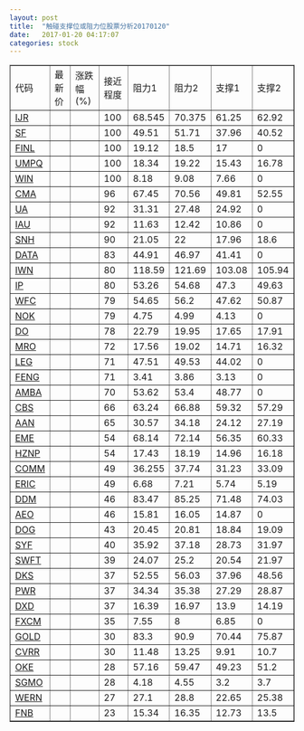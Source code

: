 ```yaml
---
layout: post
title:  "触碰支撑位或阻力位股票分析20170120"
date:   2017-01-20 04:17:07
categories: stock
---
```

<script type="text/javascript">
var stockList = []
stockList.push('gb_ijr');
stockList.push('gb_sf');
stockList.push('gb_finl');
stockList.push('gb_umpq');
stockList.push('gb_win');
stockList.push('gb_cma');
stockList.push('gb_ua');
stockList.push('gb_iau');
stockList.push('gb_snh');
stockList.push('gb_data');
stockList.push('gb_iwn');
stockList.push('gb_ip');
stockList.push('gb_wfc');
stockList.push('gb_nok');
stockList.push('gb_do');
stockList.push('gb_mro');
stockList.push('gb_leg');
stockList.push('gb_feng');
stockList.push('gb_amba');
stockList.push('gb_cbs');
stockList.push('gb_aan');
stockList.push('gb_eme');
stockList.push('gb_hznp');
stockList.push('gb_comm');
stockList.push('gb_eric');
stockList.push('gb_ddm');
stockList.push('gb_aeo');
stockList.push('gb_dog');
stockList.push('gb_syf');
stockList.push('gb_swft');
stockList.push('gb_dks');
stockList.push('gb_pwr');
stockList.push('gb_dxd');
stockList.push('gb_fxcm');
stockList.push('gb_gold');
stockList.push('gb_cvrr');
stockList.push('gb_oke');
stockList.push('gb_sgmo');
stockList.push('gb_wern');
stockList.push('gb_fnb');
</script>
<table border="1">
 <tr>
 <td>代码</td>
 <td>最新价</td>
 <td>涨跌幅(%)</td>
 <td>接近程度</td>
 <td>阻力1</td>
 <td>阻力2</td>
 <td>支撑1</td>
 <td>支撑2</td>
</tr>
  <tr id="ijr" class="red">
  <td><a href="http://stock.finance.sina.com.cn/usstock/quotes/IJR.html" target="_blank">IJR</a></td><td></td><td></td><td>100</td><td>68.545</td><td>70.375</td><td>61.25</td><td>62.92</td></tr>
  <tr id="sf" class="red">
  <td><a href="http://stock.finance.sina.com.cn/usstock/quotes/SF.html" target="_blank">SF</a></td><td></td><td></td><td>100</td><td>49.51</td><td>51.71</td><td>37.96</td><td>40.52</td></tr>
  <tr id="finl" class="green">
  <td><a href="http://stock.finance.sina.com.cn/usstock/quotes/FINL.html" target="_blank">FINL</a></td><td></td><td></td><td>100</td><td>19.12</td><td>18.5</td><td>17</td><td>0</td></tr>
  <tr id="umpq" class="red">
  <td><a href="http://stock.finance.sina.com.cn/usstock/quotes/UMPQ.html" target="_blank">UMPQ</a></td><td></td><td></td><td>100</td><td>18.34</td><td>19.22</td><td>15.43</td><td>16.78</td></tr>
  <tr id="win" class="red">
  <td><a href="http://stock.finance.sina.com.cn/usstock/quotes/WIN.html" target="_blank">WIN</a></td><td></td><td></td><td>100</td><td>8.18</td><td>9.08</td><td>7.66</td><td>0</td></tr>
  <tr id="cma" class="red">
  <td><a href="http://stock.finance.sina.com.cn/usstock/quotes/CMA.html" target="_blank">CMA</a></td><td></td><td></td><td>96</td><td>67.45</td><td>70.56</td><td>49.81</td><td>52.55</td></tr>
  <tr id="ua" class="green">
  <td><a href="http://stock.finance.sina.com.cn/usstock/quotes/UA.html" target="_blank">UA</a></td><td></td><td></td><td>92</td><td>31.31</td><td>27.48</td><td>24.92</td><td>0</td></tr>
  <tr id="iau" class="red">
  <td><a href="http://stock.finance.sina.com.cn/usstock/quotes/IAU.html" target="_blank">IAU</a></td><td></td><td></td><td>92</td><td>11.63</td><td>12.42</td><td>10.86</td><td>0</td></tr>
  <tr id="snh" class="green">
  <td><a href="http://stock.finance.sina.com.cn/usstock/quotes/SNH.html" target="_blank">SNH</a></td><td></td><td></td><td>90</td><td>21.05</td><td>22</td><td>17.96</td><td>18.6</td></tr>
  <tr id="data" class="red">
  <td><a href="http://stock.finance.sina.com.cn/usstock/quotes/DATA.html" target="_blank">DATA</a></td><td></td><td></td><td>83</td><td>44.91</td><td>46.97</td><td>41.41</td><td>0</td></tr>
  <tr id="iwn" class="red">
  <td><a href="http://stock.finance.sina.com.cn/usstock/quotes/IWN.html" target="_blank">IWN</a></td><td></td><td></td><td>80</td><td>118.59</td><td>121.69</td><td>103.08</td><td>105.94</td></tr>
  <tr id="ip" class="red">
  <td><a href="http://stock.finance.sina.com.cn/usstock/quotes/IP.html" target="_blank">IP</a></td><td></td><td></td><td>80</td><td>53.26</td><td>54.68</td><td>47.3</td><td>49.63</td></tr>
  <tr id="wfc" class="red">
  <td><a href="http://stock.finance.sina.com.cn/usstock/quotes/WFC.html" target="_blank">WFC</a></td><td></td><td></td><td>79</td><td>54.65</td><td>56.2</td><td>47.62</td><td>50.87</td></tr>
  <tr id="nok" class="red">
  <td><a href="http://stock.finance.sina.com.cn/usstock/quotes/NOK.html" target="_blank">NOK</a></td><td></td><td></td><td>79</td><td>4.75</td><td>4.99</td><td>4.13</td><td>0</td></tr>
  <tr id="do" class="green">
  <td><a href="http://stock.finance.sina.com.cn/usstock/quotes/DO.html" target="_blank">DO</a></td><td></td><td></td><td>78</td><td>22.79</td><td>19.95</td><td>17.65</td><td>17.91</td></tr>
  <tr id="mro" class="red">
  <td><a href="http://stock.finance.sina.com.cn/usstock/quotes/MRO.html" target="_blank">MRO</a></td><td></td><td></td><td>72</td><td>17.56</td><td>19.02</td><td>14.71</td><td>16.32</td></tr>
  <tr id="leg" class="red">
  <td><a href="http://stock.finance.sina.com.cn/usstock/quotes/LEG.html" target="_blank">LEG</a></td><td></td><td></td><td>71</td><td>47.51</td><td>49.53</td><td>44.02</td><td>0</td></tr>
  <tr id="feng" class="red">
  <td><a href="http://stock.finance.sina.com.cn/usstock/quotes/FENG.html" target="_blank">FENG</a></td><td></td><td></td><td>71</td><td>3.41</td><td>3.86</td><td>3.13</td><td>0</td></tr>
  <tr id="amba" class="green">
  <td><a href="http://stock.finance.sina.com.cn/usstock/quotes/AMBA.html" target="_blank">AMBA</a></td><td></td><td></td><td>70</td><td>53.62</td><td>53.4</td><td>48.77</td><td>0</td></tr>
  <tr id="cbs" class="red">
  <td><a href="http://stock.finance.sina.com.cn/usstock/quotes/CBS.html" target="_blank">CBS</a></td><td></td><td></td><td>66</td><td>63.24</td><td>66.88</td><td>59.32</td><td>57.29</td></tr>
  <tr id="aan" class="red">
  <td><a href="http://stock.finance.sina.com.cn/usstock/quotes/AAN.html" target="_blank">AAN</a></td><td></td><td></td><td>65</td><td>30.57</td><td>34.18</td><td>24.12</td><td>27.19</td></tr>
  <tr id="eme" class="red">
  <td><a href="http://stock.finance.sina.com.cn/usstock/quotes/EME.html" target="_blank">EME</a></td><td></td><td></td><td>54</td><td>68.14</td><td>72.14</td><td>56.35</td><td>60.33</td></tr>
  <tr id="hznp" class="red">
  <td><a href="http://stock.finance.sina.com.cn/usstock/quotes/HZNP.html" target="_blank">HZNP</a></td><td></td><td></td><td>54</td><td>17.43</td><td>18.19</td><td>14.96</td><td>16.18</td></tr>
  <tr id="comm" class="red">
  <td><a href="http://stock.finance.sina.com.cn/usstock/quotes/COMM.html" target="_blank">COMM</a></td><td></td><td></td><td>49</td><td>36.255</td><td>37.74</td><td>31.23</td><td>33.09</td></tr>
  <tr id="eric" class="green">
  <td><a href="http://stock.finance.sina.com.cn/usstock/quotes/ERIC.html" target="_blank">ERIC</a></td><td></td><td></td><td>49</td><td>6.68</td><td>7.21</td><td>5.74</td><td>5.19</td></tr>
  <tr id="ddm" class="red">
  <td><a href="http://stock.finance.sina.com.cn/usstock/quotes/DDM.html" target="_blank">DDM</a></td><td></td><td></td><td>46</td><td>83.47</td><td>85.25</td><td>71.48</td><td>74.03</td></tr>
  <tr id="aeo" class="green">
  <td><a href="http://stock.finance.sina.com.cn/usstock/quotes/AEO.html" target="_blank">AEO</a></td><td></td><td></td><td>46</td><td>15.81</td><td>16.05</td><td>14.87</td><td>0</td></tr>
  <tr id="dog" class="green">
  <td><a href="http://stock.finance.sina.com.cn/usstock/quotes/DOG.html" target="_blank">DOG</a></td><td></td><td></td><td>43</td><td>20.45</td><td>20.81</td><td>18.84</td><td>19.09</td></tr>
  <tr id="syf" class="red">
  <td><a href="http://stock.finance.sina.com.cn/usstock/quotes/SYF.html" target="_blank">SYF</a></td><td></td><td></td><td>40</td><td>35.92</td><td>37.18</td><td>28.73</td><td>31.97</td></tr>
  <tr id="swft" class="red">
  <td><a href="http://stock.finance.sina.com.cn/usstock/quotes/SWFT.html" target="_blank">SWFT</a></td><td></td><td></td><td>39</td><td>24.07</td><td>25.2</td><td>20.54</td><td>21.97</td></tr>
  <tr id="dks" class="red">
  <td><a href="http://stock.finance.sina.com.cn/usstock/quotes/DKS.html" target="_blank">DKS</a></td><td></td><td></td><td>37</td><td>52.55</td><td>56.03</td><td>37.96</td><td>48.56</td></tr>
  <tr id="pwr" class="green">
  <td><a href="http://stock.finance.sina.com.cn/usstock/quotes/PWR.html" target="_blank">PWR</a></td><td></td><td></td><td>37</td><td>34.34</td><td>35.38</td><td>27.29</td><td>28.87</td></tr>
  <tr id="dxd" class="green">
  <td><a href="http://stock.finance.sina.com.cn/usstock/quotes/DXD.html" target="_blank">DXD</a></td><td></td><td></td><td>37</td><td>16.39</td><td>16.97</td><td>13.9</td><td>14.19</td></tr>
  <tr id="fxcm" class="green">
  <td><a href="http://stock.finance.sina.com.cn/usstock/quotes/FXCM.html" target="_blank">FXCM</a></td><td></td><td></td><td>35</td><td>7.55</td><td>8</td><td>6.85</td><td>0</td></tr>
  <tr id="gold" class="red">
  <td><a href="http://stock.finance.sina.com.cn/usstock/quotes/GOLD.html" target="_blank">GOLD</a></td><td></td><td></td><td>30</td><td>83.3</td><td>90.9</td><td>70.44</td><td>75.87</td></tr>
  <tr id="cvrr" class="red">
  <td><a href="http://stock.finance.sina.com.cn/usstock/quotes/CVRR.html" target="_blank">CVRR</a></td><td></td><td></td><td>30</td><td>11.48</td><td>13.25</td><td>9.91</td><td>10.7</td></tr>
  <tr id="oke" class="red">
  <td><a href="http://stock.finance.sina.com.cn/usstock/quotes/OKE.html" target="_blank">OKE</a></td><td></td><td></td><td>28</td><td>57.16</td><td>59.47</td><td>49.23</td><td>51.2</td></tr>
  <tr id="sgmo" class="red">
  <td><a href="http://stock.finance.sina.com.cn/usstock/quotes/SGMO.html" target="_blank">SGMO</a></td><td></td><td></td><td>28</td><td>4.18</td><td>4.55</td><td>3.2</td><td>3.7</td></tr>
  <tr id="wern" class="red">
  <td><a href="http://stock.finance.sina.com.cn/usstock/quotes/WERN.html" target="_blank">WERN</a></td><td></td><td></td><td>27</td><td>27.1</td><td>28.8</td><td>22.65</td><td>25.38</td></tr>
  <tr id="fnb" class="red">
  <td><a href="http://stock.finance.sina.com.cn/usstock/quotes/FNB.html" target="_blank">FNB</a></td><td></td><td></td><td>23</td><td>15.34</td><td>16.35</td><td>12.73</td><td>13.5</td></tr>
</table>
